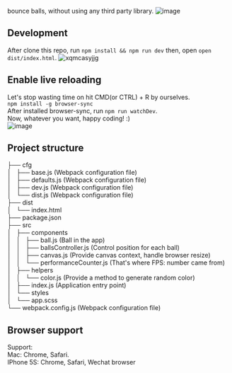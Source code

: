 bounce balls, without using any third party library.
![image](https://cloud.githubusercontent.com/assets/10692276/16894215/75933462-4b82-11e6-8d9c-b1a6dcb291e5.png)

## Development
After clone this repo, run `npm install && npm run dev` then, open `open dist/index.html`.
![xqmcasyjjg](https://cloud.githubusercontent.com/assets/10692276/16894229/badec446-4b82-11e6-9809-69d2aeecd22e.gif)

## Enable live reloading
Let's stop wasting time on hit CMD(or CTRL) + R by ourselves.   
`npm install -g browser-sync`  
After installed browser-sync, run `npm run watchDev`.  
Now, whatever you want, happy coding! :)  
![image](https://cloud.githubusercontent.com/assets/10692276/16894251/a1844858-4b83-11e6-8824-1f1843da0af2.gif)

## Project structure

├── cfg   
│   ├── base.js (Webpack configuration file)  
│   ├── defaults.js (Webpack configuration file)  
│   ├── dev.js (Webpack configuration file)  
│   └── dist.js (Webpack configuration file)  
├── dist   
│   └── index.html  
├── package.json  
├── src  
│   ├── components    
│   │   ├── ball.js (Ball in the app)   
│   │   ├── ballsController.js (Control position for each ball)    
│   │   ├── canvas.js (Provide canvas context, handle browser resize)    
│   │   └── performanceCounter.js (That's where FPS: number came from)   
│   ├── helpers  
│   │   └── color.js (Provide a method to generate random color)  
│   ├── index.js (Application entry point)  
│   └── styles  
│       └── app.scss  
└── webpack.config.js (Webpack configuration file)    

## Browser support
Support:   
Mac: Chrome, Safari.  
IPhone 5S: Chrome, Safari, Wechat browser
